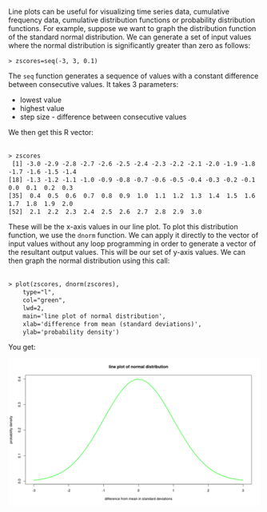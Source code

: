 Line plots can be useful for visualizing time series data, cumulative frequency data, cumulative distribution functions or probability distribution functions.   For example, suppose we want to graph the distribution function of the standard normal distribution.  We can generate a set of input values where the normal distribution is significantly greater than zero as follows:

```
> zscores=seq(-3, 3, 0.1)

```
The `seq` function generates a sequence of values with a constant difference between consecutive values.  It takes 3 parameters:

* lowest value
* highest value
* step size - difference between consecutive values

We then get this R vector:

```

> zscores
 [1] -3.0 -2.9 -2.8 -2.7 -2.6 -2.5 -2.4 -2.3 -2.2 -2.1 -2.0 -1.9 -1.8 -1.7 -1.6 -1.5 -1.4
[18] -1.3 -1.2 -1.1 -1.0 -0.9 -0.8 -0.7 -0.6 -0.5 -0.4 -0.3 -0.2 -0.1  0.0  0.1  0.2  0.3
[35]  0.4  0.5  0.6  0.7  0.8  0.9  1.0  1.1  1.2  1.3  1.4  1.5  1.6  1.7  1.8  1.9  2.0
[52]  2.1  2.2  2.3  2.4  2.5  2.6  2.7  2.8  2.9  3.0

```

These will be the x-axis values in our line plot.  To plot this distribution function, we use the `dnorm` function.  We can apply it directly to the vector of input values without any loop programming in order to generate a vector of the resultant output values.  This will be our set of y-axis values.  We can then graph the normal distribution using this call:

```

> plot(zscores, dnorm(zscores), 
    type="l", 
    col="green", 
    lwd=2,
    main='line plot of normal distribution',
    xlab='difference from mean (standard deviations)',
    ylab='probability density')

```
You get:

![](images/normal_dist_line_plot.png)
